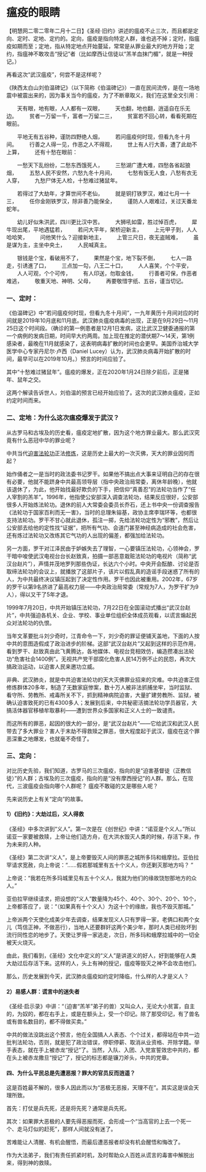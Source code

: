 # 瘟疫的眼睛

【明慧网二零二零年二月十二日】《圣经·旧约》讲述的瘟疫不止三次，而且都是定向、定时、定地、定约的。定向，瘟疫是指向特定人群，谁也逃不掉；定时，指瘟疫如期而至；定地，指从特定地点开始蔓延，常常是从罪业最大的地方开始；定约，指瘟神不敢攻击“授记”者（比如摩西让信徒以“羔羊血抹门楣”，就是一种授记。）

再看这次“武汉瘟疫”，何尝不是这样呢？

《陕西太白山刘伯温碑记》（以下简称《伯温碑记》）一直在民间流传，是在一场地震中被震出来的，因为事关当今的瘟疫，为了不断章取义，我们在这里全文引用：

　　天有眼，地有眼，人人都有一双眼，
　　天也翻，地也翻，逍遥自在乐无边。
　　贫者一万留一千，富者一万留二三，
　　贫富若不回心转，看看死期在眼前。

　　平地无有五谷种，谨防四野绝人烟，
　　若问瘟疫何时现，但看九冬十月间。
　　行善之人得一见，作恶之人不得观，
　　世上有人行大善，遭了此劫不上算，
　　还有十愁在眼前：

　　一愁天下乱纷纷，二愁东西饿死人，
　　三愁湖广遭大难，四愁各省起狼烟，
　　五愁人民不安然，六愁九冬十月间，
　　七愁有饭无人食，八愁有衣无人穿，
　　九愁尸体无人检，十愁难过猪鼠年。

　　若得过了大劫年，才算世间不老仙，
　　就是铜打铁罗汉，难过七月一十三，
　　任你金刚铁罗汉，除非善乃能保全，
　　谨防人人艰难过，关过天番龙蛇年。

　　幼儿好似朱洪武，四川更比汉中苦。
　　大狮吼如雷，胜过悼百虎，
　　犀牛现出尾，平地遇猛若，
　　若问大平年，架桥迎新主，
　　上元甲子到，人人哈哈笑，
　　问他笑什么？迎接新地主，
　　上管三尺日，夜无盗贼难，
　　虽是谋为主，主坐中央土，
　　人民喊真主。

　　银钱是个宝，看破用不了，
　　果然是个宝，地下裂不倒，
　　七人一路走，引诱進了口，
　　三点加一勾，八王二十口，
　　人人喜笑，个个平安，
　　人人可观，个个可传，
　　有人印送，勿取金钱，
　　行善者可保，作恶者难逃，
　　敬重天地、神明、父母，
　　再要敬惜字纸、五谷，谨当切记。

### 一、定时：

《伯温碑记》中“若问瘟疫何时现，但看九冬十月间”，一九年黄历十月间对应的时间就是2019年10月底和11月底。武汉肺炎瘟疫病毒的出现，正是在9月29日～11月25日这个时间段。（确诊的第一例患者是12月1日发病，这比武汉卫健委通报的第一个病例的发病日期，时间早大约两周。加上现在推定的潜伏期7～14天，第1例感染者，最晚在11月就感染了，这表明病毒扩散的时间也会更早。美国乔治城大学医学中心专家丹尼尔·卢西（Daniel Lucey）认为，武汉肺炎病毒开始扩散的时间，最早可以在2019年10月。）预言的时间应验了。

其中“十愁难过猪鼠年”。瘟疫的爆发，正在2020年1月24日除夕前后，正是猪年、鼠年之交。

这两个解读告诉世人，刘伯温的预言已经开始应验了。这次的武汉肺炎瘟疫，正如约定时间而来。

### 二、定地：为什么这次瘟疫爆发于武汉？

从古罗马和古埃及的历史看，瘟疫定地扩散，因为这个地方罪业最大。那么武汉究竟有什么恶冠中华的罪业呢？

中共当代[迫害](http://www.minghui.org/mh/glossary.html#37)[法轮功](http://www.minghui.org/mh/glossary.html#1)正法[修炼](http://www.minghui.org/mh/glossary.html#34)，这是历史上最大的一次灭佛，天大的罪业因何而起？

始作俑者之一是当时的政法委书记罗干。如果他不搞出点大事来证明自己的存在很有必要，他就不能跻身中共最高领导层（指中央政治局常委，离休年龄晚），他就该退休了，为此，他开始找最好欺负的下手，把信仰“真善忍”的法轮功当作了“任人宰割的羔羊”。1996年，他指使公安部深入调查法轮功，结果反应很好，公安部很多人开始炼法轮功。退休的前人大常委会委员长乔石，还上书中央一份调查报告《法轮功于国家百利而无一害》，当时的总理朱镕基，政协主席李瑞环等，也都很支持法轮功。罗干不甘心就此退休，孤注一掷，先给法轮功定性为“邪教”，然后让公安部去给他的定性找“证据”，把所有气功、会道门甚至神经病造成的社会危害，还有炼过法轮功又改练其它气功的人出现的偏差，都强加给法轮功。

另一方面，罗干对江泽民由于妒嫉失去了理智，一心要镇压法轮功，心领神会，罗干暗中唆使武汉电视台台长赵致真，拍摄一部恶意栽赃法轮功的电视片（简称“武汉台赵片”），声情并茂地罗列那些伪证，长达六个小时。中央开会酝酿、讨论是否取缔法轮功的会议上，就播放了这部片子，该片以假乱真的造谣手段迷惑了所有的人，为中共最终决议镇压起到了决定性作用。罗干也因此被重用。2002年，67岁的罗干以第9名挤进了最高权力层——中央政治局常委（常规为7人，为罗干扩为9人），得以又干了5年才退。

1999年7月20日，中共开始镇压法轮功，7月22日在全国滚动式播出“武汉台赵片”，中共强迫各机关、企业、学校、事业单位组织全体成员观看，以谎言煽起民众对法轮功的仇恨。

当年文革要批斗刘少奇时，江青命令一下，刘少奇的罪证便铺天盖地，下面的人按中共的意图造假成了政治进步的阶梯。这部“武汉台赵片”又起到这样的示范作用，看到罗干、赵致真由此飞黄腾达，各地媒体、电视台竞相效仿，编造攒凑出法轮功“危害社会1400例”。无视共产党干部腐化危害人民14万例不止的民怨，再次大搞政治运动，以迫害人民来邀功立威。

非典、武汉肺炎，就是中共迫害法轮功的天大灭佛罪业招来的灾难。中共迫害正信修炼群体20多年，制造了无数家庭惨案，数十万人被非法抓捕坐牢，当时监狱、看守所、劳教所、戒毒所关不下，抓到精神病院迫害，大量扩建劳教所、监狱，被确认迫害致死的已有4300多人；发展到后来，中共秘密活摘法轮功学员器官，大搞活体器官移植牟取暴利——遭到世界众多国家和正义人士的一致谴责。

而这所有的罪恶，起因的很大的一部分，是“武汉台赵片”——它给武汉和武汉人民带去了多大罪业？害人于末劫不得救赎之罪恶，很大程度起于武汉，瘟疫在这个罪恶深重之地爆发，也就毫不奇怪了。

### 三、定向：

对比历史先验，我们知道，古罗马的三次瘟疫，指向的是“迫害基督徒（正教信徒）”的人群；古埃及的三次瘟疫，指向的是“没有摩西授记”的人群。那么，在现代，三波瘟疫会指向哪个人群呢？ 瘟疫不敢碰的又是哪些人呢？

先来说历史上有关“定向”的故事。

#### 1）《旧约》：大劫过后，义人得救

《圣经》中多次讲到“义人”。第一次是在《创世纪》中讲：“诺亚是个义人。”所以诺亚一家要被救赎，上帝让他们造方舟，在大洪水毁灭人类的时候，存活下来，作为未来的人种。

《圣经》第二次讲“义人”，是上帝要毁灭人间的罪恶之城所多玛和蛾摩拉。亚伯拉罕请求宽赦，向上帝说：“……假若那城里有五十个义人，你还剿灭那地方吗？ ”

上帝说：“我若在所多玛城里见有五十个义人，我就为他们的缘故饶恕那地方的众人。”

亚伯拉罕继续请求，把设想的“义人”数量降为45个、40个、30个、20个、10个，上帝都答应了，说：“（如果真有十个义人）为这十个的缘故，我也不毁灭那城。”

上帝派两个天使化成美少年去调查，结果发现义人只有罗得一家，老俩口和两个女儿（笃信正神，不做恶行），当地人还要群奸这两个美少年，那时人类已经败坏到流行同性恋的地步了。天使让罗得一家逃走，次日，所多玛和蛾摩拉城中的一切全被天火烧灭。

由此，我们看到，《圣经》文化中定义的“义人”是讲道义的好人，好到能够在人类大劫过后存活下来。这样的人，头上有神的授记，瘟疫等毁灭之神不会攻击他们。

那么，历史发展到今天，武汉肺炎瘟疫如约定时降临，什么样的人才是义人？

#### 2）易感人群：谎言中的迷失者

《圣经·启示录》中讲：“（迫害“羔羊”弟子的兽）又叫众人，无论大小贫富，自主的，为奴的，都在右手上，或是在额头上，受一个印记。除了那受印记，有了兽名或有兽名数目的，都不得做买卖。”

中共的做法没跳出这个预言，他在全国搞人人表态、个个过关，都得站在中共一边批判法轮功，否则，就是犯了政治错误，停职停薪、取消从业资格、开除学籍。举手表态，就在手上被赤龙“授记”了。当然，入队、入团、入党宣誓效忠中共的，都在头上被赤龙撒旦“授记”了，授记的标志都是镰刀斧头，中共的党章。

#### 四、为什么平民总是先遭恶报？罪大的官员反而逍遥？

这是百姓最不解的，很多人因此而以为“恶极无恶报，天理不在”。其实这是误会天理所致。

首先：打仗是兵先死，还是将先死？通常是兵先死。

其次：如果罪大恶极的人要先得恶报而死，会形成一个“当高官的上去一个死一个、走马灯似的赶死”，那样人间就没有迷了。

苦难能让人清醒、有机会醒悟，而最后遭恶报者却没有机会醒悟和悔改了。

作为大法弟子，我们有责任抓紧时机，及时帮助众人百姓从谎言的毒害中解脱出来，得到神的救赎。